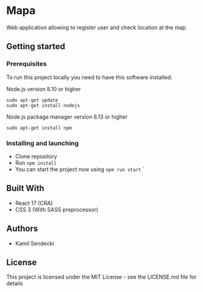 # Mapa
Web application allowing to register user and check location at the map.

## Getting started
### Prerequisites
To run this project locally you need to have this software installed:

Node.js version 8.10 or higher
```
sudo apt-get update
sudo apt-get install nodejs
```
Node.js package manager version 6.13 or higher
```
sudo apt-get install npm
```

### Installing and launching
* Clone repository
* Run ```npm install```
* You can start the project now using ```npm run start```
`
## Built With
* React 17 (CRA)
* CSS 3 (With SASS preprocessor)
## Authors
* Kamil Sendecki

## License
This project is licensed under the MIT License - see the LICENSE.md file for details
